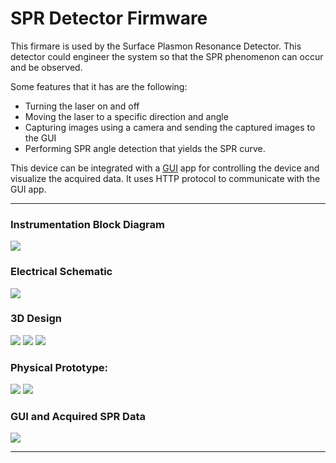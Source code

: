 # SPR Detector Firmware

This firmare is used by the Surface Plasmon Resonance Detector. This detector could engineer the system so that the SPR phenomenon can occur and be observed. 

Some features that it has are the following:
- Turning the laser on and off
- Moving the laser to a specific direction and angle
- Capturing images using a camera and sending the captured images to the GUI
- Performing SPR angle detection that yields the SPR curve.

This device can be integrated with a [GUI](https://github.com/kemalrizky/spr-detector-gui) app for controlling the device and visualize the acquired data. It uses HTTP protocol to communicate with the GUI app.

---
### Instrumentation Block Diagram
![](docs/Blok%20Diagram%20SPR%20(3).png)

### Electrical Schematic
![](docs/SPR%20Sensor%20Electrical%20Diagram.png)

### 3D Design
![](docs/SPR%20Sensor%20Cover%20On.png)
![](docs/SPR%20Sensor%20Slider.png)
![](docs/SPR%20Sensor%20Tampak%20Depan.png)

### Physical Prototype:
![](docs/SPR%20Sensor%20Tampak%20Samping%20dengan%20Cover%20(new).jpg)
![](docs/SPR%20Sensor%20Tampak%20Depan%20(new).jpg)

### GUI and Acquired SPR Data
![](docs/Percobaan%20Keempat%20GUI.png)


---
